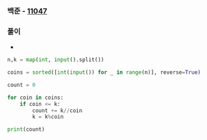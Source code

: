 ### 백준  - [11047](https://www.acmicpc.net/problem/11047)

### 풀이

* 

```Python
n,k = map(int, input().split())

coins = sorted([int(input()) for _ in range(n)], reverse=True)

count = 0

for coin in coins:
    if coin <= k:
        count += k//coin
        k = k%coin

print(count)
```

